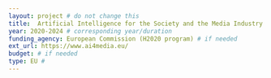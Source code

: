 ```yaml
---
layout: project # do not change this
title: 	Artificial Intelligence for the Society and the Media Industry (AI4Media)	# title of the project
year: 2020-2024	# corresponding year/duration
funding_agency: European Commission (H2020 program) # if needed
ext_url: https://www.ai4media.eu/
budget: # if needed
type: EU # 
---
```


